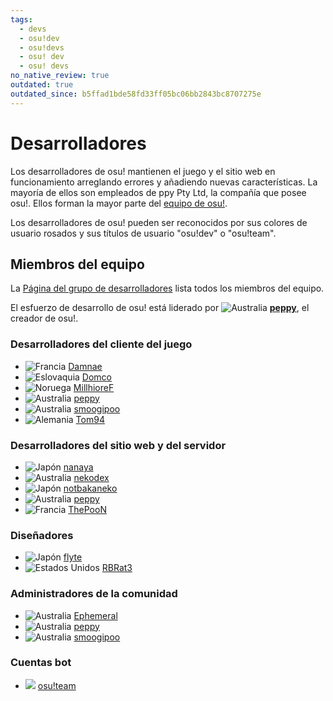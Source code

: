 ```yaml
---
tags:
  - devs
  - osu!dev
  - osu!devs
  - osu! dev
  - osu! devs
no_native_review: true
outdated: true
outdated_since: b5ffad1bde58fd33ff05bc06bb2843bc8707275e
---
```


# Desarrolladores

Los desarrolladores de osu! mantienen el juego y el sitio web en funcionamiento arreglando errores y añadiendo nuevas características. La mayoría de ellos son empleados de ppy Pty Ltd, la compañía que posee osu!. Ellos forman la mayor parte del [equipo de osu!](/wiki/People/The_Team).

Los desarrolladores de osu! pueden ser reconocidos por sus colores de usuario rosados y sus títulos de usuario "osu!dev" o "osu!team".

## Miembros del equipo

La [Página del grupo de desarrolladores](https://osu.ppy.sh/groups/11) lista todos los miembros del equipo.

El esfuerzo de desarrollo de osu! está liderado por ![][flag_AU] **[peppy](https://osu.ppy.sh/users/2)**, el creador de osu!.

### Desarrolladores del cliente del juego

- ![][flag_FR] [Damnae](https://osu.ppy.sh/users/989377)
- ![][flag_SK] [Domco](https://osu.ppy.sh/users/3562660)
- ![][flag_NO] [MillhioreF](https://osu.ppy.sh/users/941094)
- ![][flag_AU] [peppy](https://osu.ppy.sh/users/2)
- ![][flag_AU] [smoogipoo](https://osu.ppy.sh/users/1040328)
- ![][flag_DE] [Tom94](https://osu.ppy.sh/users/1857058)

### Desarrolladores del sitio web y del servidor

- ![][flag_JP] [nanaya](https://osu.ppy.sh/users/2387883)
- ![][flag_AU] [nekodex](https://osu.ppy.sh/users/102)
- ![][flag_JP] [notbakaneko](https://osu.ppy.sh/users/10751776)
- ![][flag_AU] [peppy](https://osu.ppy.sh/users/2)
- ![][flag_FR] [ThePooN](https://osu.ppy.sh/users/718454)

### Diseñadores

- ![][flag_JP] [flyte](https://osu.ppy.sh/users/3103765)
- ![][flag_US] [RBRat3](https://osu.ppy.sh/users/307202)

### Administradores de la comunidad

- ![][flag_AU] [Ephemeral](https://osu.ppy.sh/users/102335)
- ![][flag_AU] [peppy](https://osu.ppy.sh/users/2)
- ![][flag_AU] [smoogipoo](https://osu.ppy.sh/users/1040328)

### Cuentas bot

- ![][flag___] [osu!team](https://osu.ppy.sh/users/4341397)

[flag_AU]: /wiki/shared/flag/AU.gif "Australia"
[flag_DE]: /wiki/shared/flag/DE.gif "Alemania"
[flag_FR]: /wiki/shared/flag/FR.gif "Francia"
[flag_JP]: /wiki/shared/flag/JP.gif "Japón"
[flag_NO]: /wiki/shared/flag/NO.gif "Noruega"
[flag_SK]: /wiki/shared/flag/SK.gif "Eslovaquia"
[flag_US]: /wiki/shared/flag/US.gif "Estados Unidos"
[flag___]: /wiki/shared/flag/__.gif
